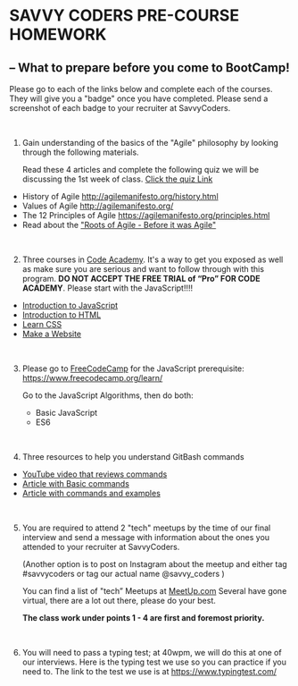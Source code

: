 # SAVVY CODERS PRE-COURSE HOMEWORK

## – What to prepare before you come to BootCamp!

Please go to each of the links below and complete each of the courses. They will give you a "badge" once you have completed. Please send a screenshot of each badge to your recruiter at SavvyCoders.

<br>

1. Gain understanding of the basics of the "Agile" philosophy by looking through the following materials.

   Read these 4 articles and complete the following quiz we will be discussing the 1st week of class.
   [Click the quiz Link](https://docs.google.com/forms/d/e/1FAIpQLSfRms_ircpDWPADaI7XlEjwihHQMzUOBy7HxeR6PJGItjAW3Q/viewform?usp=sf_link)

- History of Agile http://agilemanifesto.org/history.html
- Values of Agile http://agilemanifesto.org/
- The 12 Principles of Agile https://agilemanifesto.org/principles.html
- Read about the ["Roots of Agile - Before it was Agile"](https://www.researchgate.net/publication/39996418_Historical_Roots_of_Agile_Methods_Where_Did_Agile_Thinking_Come_From)

<br>

2. Three courses in [Code Academy](https://www.codecademy.com/catalog). It's a way to get you exposed as well as make sure you are serious and want to follow through with this program. **DO NOT ACCEPT THE FREE TRIAL of “Pro” FOR CODE ACADEMY**.
Please start with the JavaScript!!!!

- [Introduction to JavaScript](https://www.codecademy.com/learn/introduction-to-javascript0)
- [Introduction to HTML](https://www.codecademy.com/learn/learn-html)
- [Learn CSS](https://www.codecademy.com/learn/learn-css)
- [Make a Website](https://www.codecademy.com/learn/make-a-website)

<br>

3. Please go to [FreeCodeCamp](https://www.freecodecamp.org/) for the JavaScript prerequisite:
   https://www.freecodecamp.org/learn/

   Go to the JavaScript Algorithms, then do both:

   - Basic JavaScript
   - ES6

<br>

4. Three resources to help you understand GitBash commands

- [YouTube video that reviews commands](https://www.youtube.com/watch?v=oQc-2gsjgDg)
- [Article with Basic commands](https://www.freecodecamp.org/news/understanding-git-basics-commands-tips-tricks/)
- [Article with commands and examples](https://dzone.com/articles/top-20-git-commands-with-examples)

<br>

5. You are required to attend 2 "tech" meetups by the time of our final interview and send a message with information about the ones you attended to your recruiter at SavvyCoders.

   (Another option is to post on Instagram about the meetup and either tag #savvycoders or tag our actual name @savvy_coders )

   You can find a list of "tech” Meetups at [MeetUp.com](https://www.meetup.com/find/events/tech/?allMeetups=false&radius=50&userFreeform=Saint+Louis,+MO&mcId=z63117&mcName=Saint+Louis,+MO&eventFilter=mysugg)
   Several have gone virtual, there are a lot out there, please do your best.

   **The class work under points 1 - 4 are first and foremost priority.**

<br>

6. You will need to pass a typing test; at 40wpm, we will do this at one of our interviews. Here is the typing test we use so you can practice if you need to. The link to the test we use is at https://www.typingtest.com/
